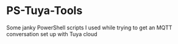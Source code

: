 # PS-Tuya-Tools

Some janky PowerShell scripts I used while trying to get an MQTT conversation set up with Tuya cloud
